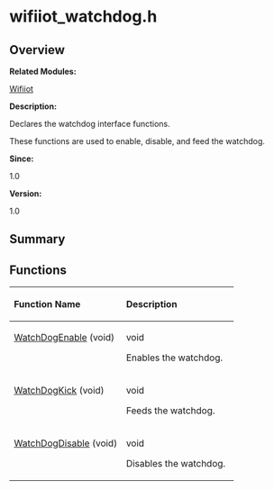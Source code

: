 # wifiiot\_watchdog.h<a name="EN-US_TOPIC_0000001055515026"></a>

## **Overview**<a name="section1770440617191857"></a>

**Related Modules:**

[Wifiiot](wifiiot.md)

**Description:**

Declares the watchdog interface functions. 

These functions are used to enable, disable, and feed the watchdog. 

**Since:**

1.0

**Version:**

1.0

## **Summary**<a name="section889401845191857"></a>

## Functions<a name="func-members"></a>

<a name="table168797526191857"></a>
<table><thead align="left"><tr id="row805954013191857"><th class="cellrowborder" valign="top" width="50%" id="mcps1.1.3.1.1"><p id="p1365791810191857"><a name="p1365791810191857"></a><a name="p1365791810191857"></a>Function Name</p>
</th>
<th class="cellrowborder" valign="top" width="50%" id="mcps1.1.3.1.2"><p id="p1318009293191857"><a name="p1318009293191857"></a><a name="p1318009293191857"></a>Description</p>
</th>
</tr>
</thead>
<tbody><tr id="row1651956660191857"><td class="cellrowborder" valign="top" width="50%" headers="mcps1.1.3.1.1 "><p id="p1036944818191857"><a name="p1036944818191857"></a><a name="p1036944818191857"></a><a href="wifiiot.md#ga33305a45dcc141336c8dcdb10e0b71b1">WatchDogEnable</a> (void)</p>
</td>
<td class="cellrowborder" valign="top" width="50%" headers="mcps1.1.3.1.2 "><p id="p1976109672191857"><a name="p1976109672191857"></a><a name="p1976109672191857"></a>void </p>
<p id="p1683195348191857"><a name="p1683195348191857"></a><a name="p1683195348191857"></a>Enables the watchdog. </p>
</td>
</tr>
<tr id="row350801135191857"><td class="cellrowborder" valign="top" width="50%" headers="mcps1.1.3.1.1 "><p id="p251108473191857"><a name="p251108473191857"></a><a name="p251108473191857"></a><a href="wifiiot.md#gadded4aa52fb304e815811edc4bc1ce41">WatchDogKick</a> (void)</p>
</td>
<td class="cellrowborder" valign="top" width="50%" headers="mcps1.1.3.1.2 "><p id="p905378993191857"><a name="p905378993191857"></a><a name="p905378993191857"></a>void </p>
<p id="p1468837312191857"><a name="p1468837312191857"></a><a name="p1468837312191857"></a>Feeds the watchdog. </p>
</td>
</tr>
<tr id="row1722131804191857"><td class="cellrowborder" valign="top" width="50%" headers="mcps1.1.3.1.1 "><p id="p1088738026191857"><a name="p1088738026191857"></a><a name="p1088738026191857"></a><a href="wifiiot.md#ga37e8662b7a4f2ad084a43c6309c83a14">WatchDogDisable</a> (void)</p>
</td>
<td class="cellrowborder" valign="top" width="50%" headers="mcps1.1.3.1.2 "><p id="p1853376465191857"><a name="p1853376465191857"></a><a name="p1853376465191857"></a>void </p>
<p id="p1500789550191857"><a name="p1500789550191857"></a><a name="p1500789550191857"></a>Disables the watchdog. </p>
</td>
</tr>
</tbody>
</table>

